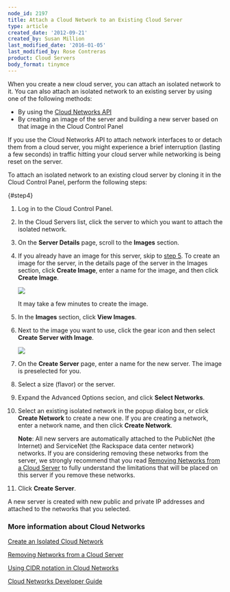 ```yaml
---
node_id: 2197
title: Attach a Cloud Network to an Existing Cloud Server
type: article
created_date: '2012-09-21'
created_by: Susan Million
last_modified_date: '2016-01-05'
last_modified_by: Rose Contreras
product: Cloud Servers
body_format: tinymce
---
```


When you create a new cloud server, you can attach an isolated network
to it. You can also attach an isolated network to an existing server by
using one of the following methods:

-   By using the [Cloud Networks
    API](http://docs.rackspace.com/networks/api/v2/cn-devguide/content/ch_preface.html)
-   By creating an image of the server and building a new server based
    on that image in the Cloud Control Panel

If you use the Cloud Networks API to attach network interfaces to or
detach them from a cloud server, you might experience a brief
interruption (lasting a few seconds) in traffic hitting your cloud
server while networking is being reset on the server.

To attach an isolated network to an existing cloud server by cloning it
in the Cloud Control Panel, perform the following steps:

[](){#step4}

1.  Log in to the Cloud Control Panel.
2.  In the Cloud Servers list, click the server to which you want to
    attach the isolated network.
3.  On the **Server Details** page, scroll to the **Images** section.
4.  If you already have an image for this server, skip to [step
    5](#step4). To create an image for the server, in the details page
    of the server in the Images section, click **Create Image**, enter a
    name for the image, and then click **Create Image**.

    ![](https://8026b2e3760e2433679c-fffceaebb8c6ee053c935e8915a3fbe7.ssl.cf2.rackcdn.com/field/image/2197-1.png)

    It may take a few minutes to create the image.

5.  In the **Images** section, click **View Images**.
6.  Next to the image you want to use, click the gear icon and then
    select **Create Server with Image**.

    ![](/knowledge_center/sites/default/files/field/image/Create%20Server%20from%20Image%20for%20Cloud%20Networks_1.png)

7.  On the **Create Server** page, enter a name for the new server. The
    image is preselected for you.
8.  Select a size (flavor) or the server.
9.  Expand the Advanced Options secion, and click **Select Networks**.
10. Select an existing isolated network in the popup dialog box, or
    click **Create Network** to create a new one. If you are creating a
    network, enter a network name, and then click **Create Network**.

    **Note**: All new servers are automatically attached to the
    PublicNet (the Internet) and ServiceNet (the Rackspace data
    center network) networks. If you are considering removing these
    networks from the server, we strongly recommend that you read
    [Removing Networks from a Cloud
    Server](/howto/removing-networks-from-a-cloud-server "Remove Networks from a Cloud Server")
    to fully understand the limitations that will be placed on this
    server if you remove these networks.

11. Click **Create Server**.



A new server is created with new public and private IP addresses and
attached to the networks that you selected.

### More information about Cloud Networks

[Create an Isolated Cloud
Network](/howto/create-an-isolated-cloud-network-and-attach-it-to-a-server "Attach an Isolated Network to a New Cloud Server")

[Removing Networks from a Cloud
Server](/howto/removing-networks-from-a-cloud-server "Removing Networks from a Cloud Server")

[Using CIDR notation in Cloud
Networks](/howto/using-cidr-notation-in-cloud-networks "CIDR Notation")

[Cloud Networks Developer
Guide](http://docs.rackspace.com/networks/api/v2/cn-devguide/ "Cloud Networks Developer Guide")

